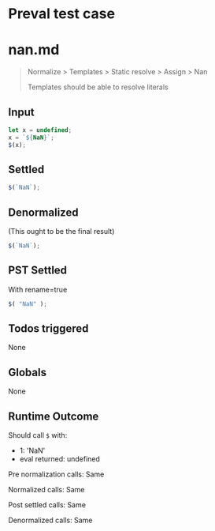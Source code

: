 # Preval test case

# nan.md

> Normalize > Templates > Static resolve > Assign > Nan
>
> Templates should be able to resolve literals

## Input

`````js filename=intro
let x = undefined;
x = `${NaN}`;
$(x);
`````


## Settled


`````js filename=intro
$(`NaN`);
`````


## Denormalized
(This ought to be the final result)

`````js filename=intro
$(`NaN`);
`````


## PST Settled
With rename=true

`````js filename=intro
$( "NaN" );
`````


## Todos triggered


None


## Globals


None


## Runtime Outcome


Should call `$` with:
 - 1: 'NaN'
 - eval returned: undefined

Pre normalization calls: Same

Normalized calls: Same

Post settled calls: Same

Denormalized calls: Same
